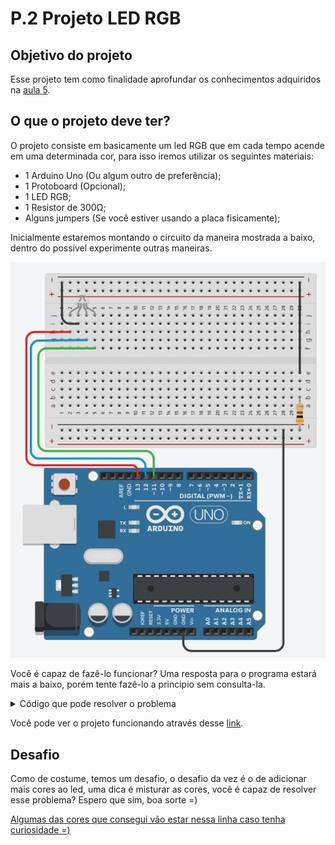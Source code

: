 # P.2 Projeto LED RGB

## Objetivo do projeto
Esse projeto tem como finalidade aprofundar os conhecimentos adquiridos na [aula 5](/src/4-Modulo-basico/5-Acendendo-LED.md).
<p></p>

## O que o projeto deve ter?

O projeto consiste em basicamente um led RGB que em cada tempo acende em uma determinada cor, para isso iremos utilizar os seguintes materiais:
<p></p>

- 1 Arduino Uno (Ou algum outro de preferência);
- 1 Protoboard (Opcional);
- 1 LED RGB;
- 1 Resistor de 300Ω;
- Alguns jumpers (Se você estiver usando a placa fisicamente);
<p></p>

Inicialmente estaremos montando o circuito da maneira mostrada a baixo, dentro do possível experimente outras maneiras.

<p align="center">
    <img src="../../imgs/Projetos/2-RGB/Esquema.jpg" alt="Esquema de ligação">
</p>

Você é capaz de fazê-lo funcionar? Uma resposta para o programa estará mais a baixo, porém tente fazê-lo a principio sem consulta-la.

<details>
    <summary>Código que pode resolver o problema</summary>

```C++
//Definindo constantes para os pinos de cada cor do led
#define _PIN_RED     13
#define _PIN_BLUE    12
#define _PIN_GREEN   11


void setup()
{
  //Setando os pinos digitais que vamos utilizar como saida 
  //e desligando/apagando os LEDS
  for(int i = 9; i<14;i++){
  	pinMode(i, OUTPUT);
    digitalWrite(i, LOW);
  }
}

void loop()
{
  //Inicio
  
  //Apagando LED na cor verde
  digitalWrite(_PIN_GREEN, LOW); 
  //Acendendo LED na cor vermelha
  digitalWrite(_PIN_RED, HIGH);
  //Esperando 2 segundos
  delay(2000); 
  
  //Apagando LED na cor vermelha
  digitalWrite(_PIN_RED, LOW);
  //Acendendo LED na cor azul
  digitalWrite(_PIN_BLUE, HIGH);
  //Esperando 2 segundos
  delay(2000); 
  
  //Apagando LED na cor azul
  digitalWrite(_PIN_BLUE, LOW);
  //Acendendo LED na cor verde
  digitalWrite(_PIN_GREEN, HIGH);
  //Esperando 2 segundos
  delay(2000);

  //Volta pro inicio
}
```
</details>
<p></p>

Você pode ver o projeto funcionando através desse [link](https://www.tinkercad.com/things/cBMCX1IzppZ).
<p></p>

## Desafio

Como de costume, temos um desafio, o desafio da vez é o de adicionar mais cores ao led, uma dica é misturar as cores, você é capaz de resolver esse problema? Espero que sim, boa sorte =)
<p></p>

[Algumas das cores que consegui vão estar nessa linha caso tenha curiosidade =)](https://www.tinkercad.com/things/kJYF72AkiXI)